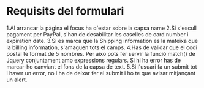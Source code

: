 # Requisits del formulari
1.Al arrancar la pàgina el focus ha d'estar sobre la capsa name
2.Si s'escull pagament per PayPal, s'han de desabilitar les caselles de card number i expiration date. 
3.Si es marca que la Shipping information es la mateixa que la billing information, s'amaguen tots el camps.
4.Has de validar que el codi postal te format de 5 nombres. Per aixo pots fer servir la funció match() de Jquery conjuntament amb expressions regulars. Si hi ha error has de marcar-ho canviant el fons de la capsa de text.
5.Si l'usuari fa un submit tot i haver un error, no l'ha de deixar fer el submit i ho te que avisar mitjançant un alert.
